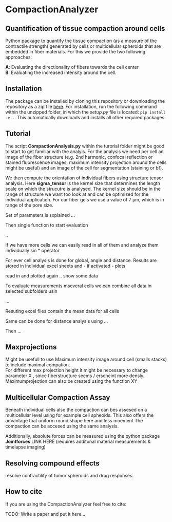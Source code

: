 # CompactionAnalyzer 

## Quantification of tissue compaction around cells

Python package to quantify the tissue compaction (as a measure of the contractile strength) generated by cells or multicellular spheroids that are embedded in fiber materials. For this we provide the two following approaches:

**A**: Evaluating the directionality of fibers towards the cell center <br>
**B**: Evaluating the increased intensity around the cell.  <br>


## Installation
The package can be installed by cloning this repository or downloading the repository as a zip file [here](https://github.com/davidbhr/CompactionAnalyzer/zipball/master). For installation, run the following command within the unzipped folder, in which the *setup.py* file is located: `pip install -e .`. This automatically downloads and installs all other required packages.

## Tutorial

The script **CompactionAnalysis.py** within the turorial folder might be good to start to get familiar with the analyis. For the analysis we need per cell an image of the fiber structure (e.g. 2nd harmonic, confocal reflection or stained fluorescence images; maximum intensity projection around the cells might be useful) and an image of the cell for segmentation (staining or bf). 

We then compute the orientation of individual fibers using structure tensor analysis. Here **sigma_tensor** is the kernel size that determines the length scale on which the strucutre is analysed. The kernel size should be in the range of structure we want too look at and can be optimized for the individual application. For our fiber gels we use a value of 7 µm, which is in range of the pore size. 





Set of parameters is sxplained ...


Then single function to start evaluation

..


If we have more cells we can easily read in all of them and analyze them individually sin * operator




For ever cell analysis is done for global, angle and distance. Results are stored in individual excel sheets and - if activated - plots




read in and plotted again .. show some data




To evaluate measurements mseveral cells we can combine all data in selected subfolders usin 

...

Resutlng excel files contain the mean data for all cells

Same can be done for distance analysis using
...

Then ...







## Maxprojections

Might be usefull to use Maximum intensity image around cell (smalls stacks) to include maximal compation.  
 For different max projection height it might be necessary to change parameter X , since fiberstructure seems / erscheint more densly. Maximumprojection can also be created using the function   XY


## Multicellular Compaction Assay

Beneath individual cells also the compaction can bes assesed on a multicellular level using for example cell spheoids. This also offers the advantage that uniform round shape here and less moement The compaction can be accesed using the same analysis.

Additionally, absolute forces can be measured using the python package **Jointforces** LINK HERE (requires additonal material measurements & timelapse imaging)

## Resolving compound effects

resolve contractility of tumor spheroids and drug responses.

## How to cite

If you are using the CompactionAnalyzer feel free to cite:

TODO: Write a paper and put it here...
